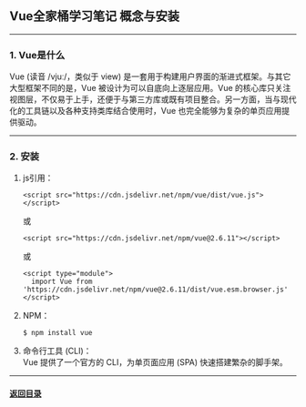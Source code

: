 ## Vue全家桶学习笔记 概念与安装
---
### 1. Vue是什么

Vue (读音 /vjuː/，类似于 view) 是一套用于构建用户界面的渐进式框架。与其它大型框架不同的是，Vue 被设计为可以自底向上逐层应用。Vue 的核心库只关注视图层，不仅易于上手，还便于与第三方库或既有项目整合。另一方面，当与现代化的工具链以及各种支持类库结合使用时，Vue 也完全能够为复杂的单页应用提供驱动。

---
### 2. 安装

1. js引用：
    ```
    <script src="https://cdn.jsdelivr.net/npm/vue/dist/vue.js"></script>
    ```
    或
    ```
    <script src="https://cdn.jsdelivr.net/npm/vue@2.6.11"></script>
    ```
    或
    ```
    <script type="module">
      import Vue from 'https://cdn.jsdelivr.net/npm/vue@2.6.11/dist/vue.esm.browser.js'
    </script>
    ```

2. NPM：
    ```
    $ npm install vue
    ```

3. 命令行工具 (CLI)：  
    Vue 提供了一个官方的 CLI，为单页面应用 (SPA) 快速搭建繁杂的脚手架。

---

#### [返回目录](./)